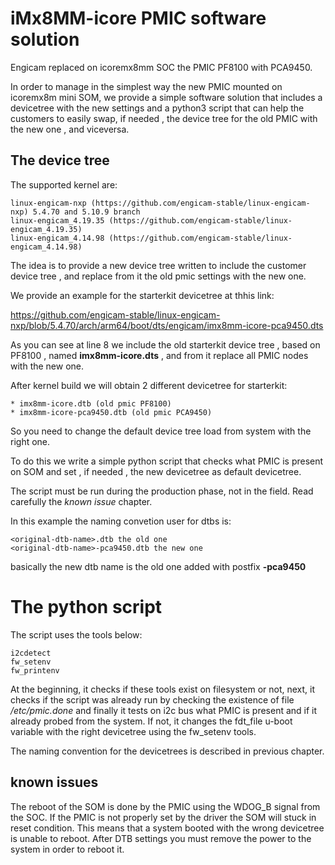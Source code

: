 
# iMx8MM-icore PMIC software solution

Engicam replaced on icoremx8mm SOC the PMIC PF8100 with PCA9450. 

In order to manage in the simplest way the new PMIC mounted on icoremx8m mini SOM, 
we provide a simple software solution that includes a devicetree with the new settings
and a python3 script that can help the customers to easily swap, if needed , the device 
tree for the old PMIC with the new one , and viceversa. 

## The device tree

The supported kernel are:

```
linux-engicam-nxp (https://github.com/engicam-stable/linux-engicam-nxp) 5.4.70 and 5.10.9 branch
linux-engicam_4.19.35 (https://github.com/engicam-stable/linux-engicam_4.19.35)
linux-engicam_4.14.98 (https://github.com/engicam-stable/linux-engicam_4.14.98)
```


The idea is to provide a new device tree written to include the customer device tree , 
and replace from it the old pmic settings with the new one. 

We provide an example for the starterkit devicetree at thhis link: 

https://github.com/engicam-stable/linux-engicam-nxp/blob/5.4.70/arch/arm64/boot/dts/engicam/imx8mm-icore-pca9450.dts

As you can see at line 8 we include the old starterkit device tree , based on PF8100 ,
named **imx8mm-icore.dts** , and from it replace all PMIC nodes with the new one. 
 
After kernel build we will obtain 2 different devicetree for starterkit:

```
* imx8mm-icore.dtb (old pmic PF8100)
* imx8mm-icore-pca9450.dtb (old pmic PCA9450)
```

So you need to change the default device tree load from system with the right one.

To do this we write a simple python script that checks what PMIC is present on SOM
and set , if needed , the new devicetree as default devicetree. 

The script must be run during the production phase, not in the field. 
Read carefully the *known issue* chapter.

In this example the naming convetion user for dtbs is:

```
<original-dtb-name>.dtb the old one
<original-dtb-name>-pca9450.dtb the new one
```

basically the new dtb name is the old one added with postfix **-pca9450**


# The python script

The script uses the tools below:

```
i2cdetect
fw_setenv
fw_printenv
```

At the beginning, it checks if these tools exist on filesystem or not, next, it checks if 
the script was already run by checking the existence of file */etc/pmic.done* and finally it tests 
on i2c bus what PMIC is present and if it already probed from the system.
If not, it changes the fdt_file u-boot variable with the right devicetree using 
the fw_setenv tools.

The naming convention for the devicetrees is described in previous chapter.
 


## known issues

The reboot of the SOM is done by the PMIC using the WDOG_B signal from the SOC.
If the PMIC is not properly set by the driver the SOM will stuck in reset condition.
This means that a system booted with the wrong devicetree is unable to reboot.
After DTB settings you must remove the power to the system in order to reboot it. 
